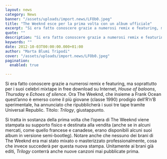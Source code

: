```yaml
---
layout: news
category: News
banner: "/assets/uploads/import.news/LFOb0.jpeg"
title: "The Weeknd esce per la prima volta con un album ufficiale"
excerpt: "Si era fatto conoscere grazie a numerosi remix e featuring, ma soprattutto per i suoi celebri mixtape in free download su Internet, House of baloons, Thursday e Echoes of silence. Ora The Weeknd, che insieme a Frank Ocean quest’anno è emerso come il più giovane  (classe 1990) prodigio dell’R’n’B sperimentale, ha annunciato che ripubblicherà i suoi tre [&hellip"
quote: ""
description: "Si era fatto conoscere grazie a numerosi remix e featuring, ma soprattutto per i suoi celebri mixtape in free download su Internet, House of baloons, Thursday e Echoes of silence. Ora The Weeknd, che insieme a Frank Ocean quest’anno è emerso come il più giovane  (classe 1990) prodigio dell’R’n’B sperimentale, ha annunciato che ripubblicherà i suoi tre [&hellip"
keywords: ""
date: 2012-10-03T00:00:00.000+01:00
author: "Marta Blumi Tripodi"
cover: "/assets/uploads/import.news/LFOb0.jpeg"
pagination:
  enabled: true

---
```


Si era fatto conoscere grazie a numerosi remix e featuring, ma soprattutto per i suoi celebri mixtape in free download su Internet, _House of baloons_, _Thursday_ e _Echoes of silence_. Ora The Weeknd, che insieme a Frank Ocean quest’anno è emerso come il più giovane (classe 1990) prodigio dell’R’n’B sperimentale, ha annunciato che ripubblicherà i suoi tre tape tramite Universal Republic. Titolo: _Trilogy_, giustappunto.

Si tratta in sostanza della prima volta che l’opera di The Weeknd viene stampata su supporto fisico e destinata alla vendita (anche se in alcuni mercati, come quello francese e canadese, erano disponibili alcuni suoi album in versione semi-bootleg). Notare anche che nessuno dei brani di The Weeknd era mai stato mixato o masterizzato professionalmente, cosa che invece succederà per questa nuova stampa. Unitamente ai brani già editi, _Trilogy_ conterrà anche nuove canzoni mai pubblicate prima.